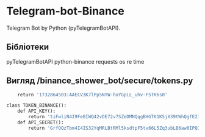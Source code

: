 # Telegram-bot-Binance
Telegram Bot by Python (pyTelegramBotAPI). 

## Бібліотеки
pyTelegramBotAPI
python-binance
requests
os
re
time

## Вигляд /binance_shower_bot/secure/tokens.py
```def TOKEN_TELEGRAM():
    return '1732864503:AAECV3K7lPpSNYW-hoYGpLL_uhv-F5TK6s0'

class TOKEN_BINANCE():
    def API_KEY():
        return 'tiFwliN4I9FeBIWQ42vDE72v7SZeDMNQqgBHGTK1KSjX39tWhQgfE2I9tNOcHrOu'
    def API_SECRET():
        return 'GrfOQzTbm4I4IS32YqMRLBtRMl5ksdtpF5tv66L5Zq3ubLB6aw0IPQI57Isw7dWE'```
